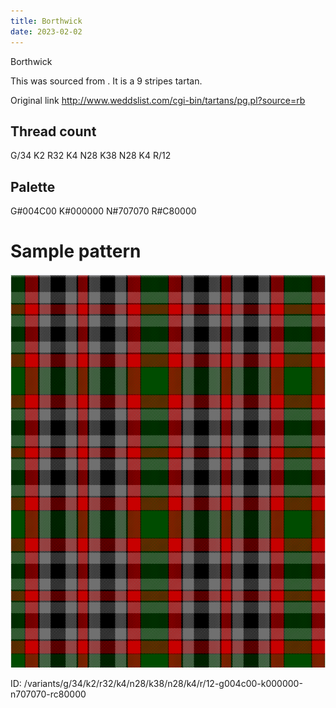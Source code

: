 ```yaml
---
title: Borthwick
date: 2023-02-02
---
```

Borthwick

This was sourced from <no value>.  It is a 9 stripes tartan.

Original link http://www.weddslist.com/cgi-bin/tartans/pg.pl?source=rb

## Thread count
G/34 K2 R32 K4 N28 K38 N28 K4 R/12

## Palette
G#004C00 K#000000 N#707070 R#C80000

# Sample pattern

![Tartan detail](tartan.png "G/34 K2 R32 K4 N28 K38 N28 K4 R/12 tartan")

ID: /variants/g/34/k2/r32/k4/n28/k38/n28/k4/r/12-g004c00-k000000-n707070-rc80000